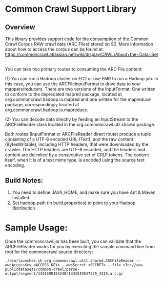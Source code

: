 # Common Crawl Support Library

## Overview

This library provides support code for the consumption of the Common Crawl Corpus
RAW crawl data (ARC Files) stored on S3. More information about how to access the corpus 
can be found at https://commoncrawl.atlassian.net/wiki/display/CRWL/About+the+Data+Set .

You can take two primary routes to consuming the ARC File content: 

(1) You can run a Hadoop cluster on EC2 or use EMR to run a Hadoop job. In this case, 
you can use the ARCFileInputFormat to drive data to your mappers/reducers. There are two 
versions of the InputFormat: One written to conform to the deprecated mapred package, 
located at org.commoncrawl.hadoop.io.mapred and one written for the mapreduce package,
correspondingly located at org.commoncrawl.hadoop.io.mapreduce. 

(2) You can decode data directly by feeding an InputStream to the ARCFileReader class 
located in the org.commoncrawl.util.shared package. 

Both routes (InputFormat or ARCFileReader direct route) produce a tuple consisting of a UTF-8 
encoded URL (Text), and the raw content (BytesWritable), including HTTP headers, that were 
downloaded by the crawler. The HTTP headers are UTF-8 encoded, and the headers and content
are delimited by a consecutive set of CRLF tokens. The content itself, when it is of a text
mime type, is encoded using the source text encoding. 

## Build Notes: 

1. You need to define JAVA_HOME, and make sure you have Ant & Maven installed.
2. Set hadoop.path (in build.properties) to point to your Hadoop distribution.

# Sample Usage:

Once the commoncrawl.jar has been built, you can validate that the ARCFileReader works for you by 
executing the sample command line from root for the commoncrawl source directory:  

	./bin/launcher.sh org.commoncrawl.util.shared.ARCFileReader --awsAccessKey <ACCESS KEY> --awsSecret <SECRET> --file s3n://aws-publicdatasets/common-crawl/parse-output/segment/1341690164240/1341819847375_4319.arc.gz
